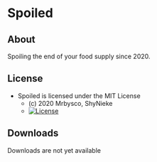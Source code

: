 # Spoiled #

## About ##
Spoiling the end of your food supply since 2020.

## License ##
* Spoiled is licensed under the MIT License
  - (c) 2020 Mrbysco, ShyNieke
  - [![License](https://img.shields.io/badge/License-MIT-red.svg?style=flat)](http://opensource.org/licenses/MIT)

## Downloads ##
Downloads are not yet available
